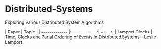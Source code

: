 # Distributed-Systems
Exploring various Distributed System Algorithms


| Paper        | Topic           |
| ------------- |:-------------:| -----:|
| Lamport Clocks | [Time, Clocks and Parial Ordering of Events in Distributed Systems](https://lamport.azurewebsites.net/pubs/time-clocks.pdf) - Leslie Lamport 